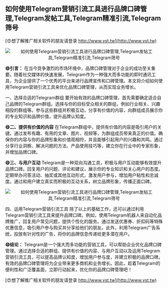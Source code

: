 ## **如何使用Telegram营销引流工具进行品牌口碑管理,Telegram发帖工具,Telegram精准引流,Telegram筛号**

[😍想了解推广相关软件的朋友请登录 http://www.vst.tw](http://www.vst.tw)

 <center><img src="https://vst.tw/MP4/tuiguang/png/6.png" alt="如何使用Telegram营销引流工具进行品牌口碑管理,Telegram发帖工具,Telegram精准引流,Telegram筛号"></center>

**😄引言：**
在当今竞争激烈的市场环境中，品牌口碑管理对于企业的成功至关重要。随着社交媒体的快速发展，Telegram作为一种强大而多功能的即时通讯工具，为企业提供了一个优秀的平台来进行品牌宣传和口碑管理。本文将介绍如何使用Telegram营销引流工具来优化品牌口碑管理，从而实现业务增长。

一、选择合适的Telegram群组
要开始有效的品牌口碑管理，首先需要确定适合自己品牌的Telegram群组。选择与你的目标受众相关的群组，例如行业相关、兴趣相投的群组等。参与这些群组并积极互动，分享有价值的内容，向群组成员展示你的专业知识和品牌价值，提升品牌认知度。

**😄二、提供有价值的内容**
在Telegram群组中，提供有价值的内容是吸引用户的关键。通过发布有趣、有用的文章、图片、视频等，为群组成员带来真正的价值。确保你的内容与你的品牌形象和价值观相符，并且能够引起用户的兴趣和共鸣。通过分享行业洞察、解决问题的方法、产品使用技巧等，建立你在行业中的专家形象，并增加品牌口碑。

**😄三、与用户互动**
Telegram是一种双向沟通工具，积极与用户互动能够有效提升品牌口碑。回复用户的问题、评论和建议，展示你的专业知识和关心用户的态度。定期举办问答活动、抽奖或其他互动形式，激发用户参与，增加用户粘性和忠诚度。通过和用户建立真实而积极的互动关系，树立品牌形象，传播正面口碑。

 <center><img src="https://vst.tw/MP4/tuiguang/png/4.png" alt="如何使用Telegram营销引流工具进行品牌口碑管理,Telegram发帖工具,Telegram精准引流,Telegram筛号"></center>

四、运用Telegram营销引流工具
除了以上的基础工作，还可以通过利用Telegram营销引流工具来提升品牌口碑。例如，使用Telegram机器人来自动化品牌推广，回复用户常见问题，提供个性化的服务。通过发送优惠券、折扣码等特殊优惠信息，吸引用户参与购买并分享给他们的朋友。此外，利用Telegram广告系统，投放有针对性的广告，将你的品牌信息传递给更多潜在用户。

**😄结论：**
Telegram是一个强大而多功能的营销工具，可以帮助企业优化品牌口碑管理。通过选择合适的群组、提供有价值的内容、与用户互动以及运用Telegram营销引流工具，可以提高品牌认知度，增加用户参与度，并建立积极的品牌口碑。有效的品牌口碑管理将为企业带来更多商机和业务增长。因此，趁着Telegram的便利性和广泛覆盖面，立即行动起来，优化你的品牌口碑管理吧！

[😍想了解推广相关软件的朋友请登录 http://www.vst.tw](http://www.vst.tw)



